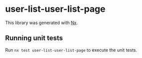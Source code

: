 # user-list-user-list-page

This library was generated with [Nx](https://nx.dev).

## Running unit tests

Run `nx test user-list-user-list-page` to execute the unit tests.
